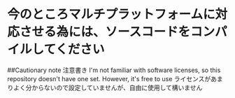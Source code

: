 # 今のところマルチプラットフォームに対応させる為には、ソースコードをコンパイルしてください

##Cautionary note 注意書き
I'm not familiar with software licenses, so this repository doesn't have one set. However, it's free to use
ライセンスがあまりよく分からないので設定していませんが、自由に使用して構いません
